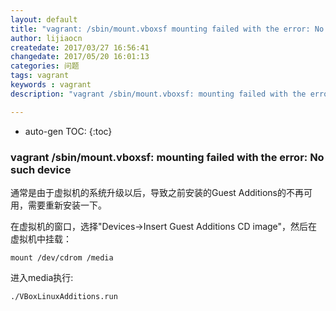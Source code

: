 ```yaml
---
layout: default
title: "vagrant: /sbin/mount.vboxsf mounting failed with the error: No such device"
author: lijiaocn
createdate: 2017/03/27 16:56:41
changedate: 2017/05/20 16:01:13
categories: 问题
tags: vagrant
keywords : vagrant
description: "vagrant /sbin/mount.vboxsf: mounting failed with the error: No such device"

---
```


* auto-gen TOC:
{:toc}

### vagrant /sbin/mount.vboxsf: mounting failed with the error: No such device

通常是由于虚拟机的系统升级以后，导致之前安装的Guest Additions的不再可用，需要重新安装一下。

在虚拟机的窗口，选择"Devices->Insert Guest Additions CD image"，然后在虚拟机中挂载：

	mount /dev/cdrom /media

进入media执行:

	./VBoxLinuxAdditions.run
